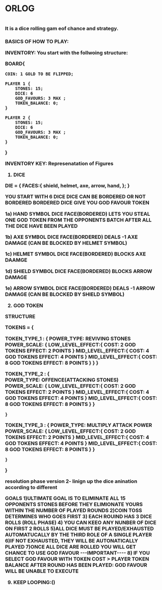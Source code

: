 <h1>ORLOG<h1>

<h3>It is a dice rolling gam eof chance and strategy.<h3>

BASICS OF HOW TO PLAY:

INVENTORY:
You start with the follwoing structure:

BOARD{

    COIN: 1 GOLD TO BE FLIPPED;

    PLAYER 1 {
        STONES: 15; 
        DICE: 6
        GOD_FAVOURS: 3 MAX ;
        TOKEN_BALANCE: 0;  
    }

    PLAYER 2 {
        STONES: 15; 
        DICE: 6
        GOD_FAVOURS: 3 MAX ;
        TOKEN_BALANCE: 0; 
    }   
}

INVENTORY KEY:
Represenatation of Figures 

1) DICE

DIE =  {
    FACES:{
        shield, 
        helmet, 
        axe,
        arrow, 
        hand,
    };
}

YOU START WITH 6 DICE 
DICE CAN BE BORDERED OR NOT BORDERED 
BORDERED DICE GIVE YOU GOD FAVOUR TOKEN

1a) HAND SYMBOL DICE FACE(BORDERED)
LETS YOU STEAL ONE GOD TOKEN FROM THE OPPONENTS BATCH AFTER ALL THE DICE HAVE BEEN PLAYED 

1b)  AXE SYMBOL DICE FACE(BORDERED)
DEALS -1 AXE DAMAGE (CAN BE BLOCKED BY HELMET SYMBOL)

1c)  HELMET SYMBOL DICE FACE(BORDERED)
BLOCKS AXE DAAMGE

1d)  SHIELD SYMBOL DICE FACE(BORDERED)
BLOCKS ARROW DAMAGE

1e)  ARROW SYMBOL DICE FACE(BORDERED)
DEALS -1 ARROW DAMAGE (CAN BE BLOCKED BY SHIELD SYMBOL)




2) GOD TOKEN

STRUCTURE

TOKENS = {

TOKEN_TYPE_1 : { 
        POWER_TYPE: REVIVING STONES
        POWER_SCALE: {
            LOW_LEVEL_EFFECT:{
                COST: 2 GOD TOKENS
                EFFECT: 2 POINTS 
            }
            MID_LEVEL_EFFECT:{
                COST: 4 GOD TOKENS
                EFFECT: 4 POINTS 
            }
            MID_LEVEL_EFFECT:{
                COST: 8 GOD TOKENS
                EFFECT: 8 POINTS 
            }
        }
    }

TOKEN_TYPE_2 : {  
        POWER_TYPE: OFFENCE(ATTACKING STONES)
        POWER_SCALE: {
            LOW_LEVEL_EFFECT:{
                COST: 2 GOD TOKENS
                EFFECT: 2 POINTS 
            }
            MID_LEVEL_EFFECT:{
                COST: 4 GOD TOKENS
                EFFECT: 4 POINTS 
            }
            MID_LEVEL_EFFECT:{
                COST: 8 GOD TOKENS
                EFFECT: 8 POINTS 
            }
        }
    
    }

TOKEN_TYPE_3 : { 
        POWER_TYPE: MULTIPLY ATTACK POWER
        POWER_SCALE: {
        LOW_LEVEL_EFFECT:{
            COST: 2 GOD TOKENS
            EFFECT: 2 POINTS 
        }
        MID_LEVEL_EFFECT:{
            COST: 4 GOD TOKENS
            EFFECT: 4 POINTS 
        }
        MID_LEVEL_EFFECT:{
            COST: 8 GOD TOKENS
            EFFECT: 8 POINTS 
        }
        }

    }
}



resolution phase version 2- 
linign up the dice anination according to different 




GOALS 
1)ULTIMATE GOAL IS TO ELIMINATE ALL 15 OPPONENTS STONES BEFORE THEY ELIMIONATE YOURS WITHIN THE NUMBER OF PLAYED ROUNDS
2)COIN TOSS DETERMINES WHO GOES FIRST 
3) EACH ROUIND HAS 3 DICE ROLLS (ROLL PHASE)
4) YOU CAN KEEO ANY NUNBER OF DICE ON FIRST 2 ROLLS
5)ALL DICE MUST BE PLAYED/EXHAUSTED AUTOMATUCALLY BY THE THIRD ROLE OF A SINGLE PLAYER 
6)IF NOT EXHAUSTED, THEY WILL BE AUTONATICALLY PLAYED
7)ONCE ALL DICE ARE ROLLED YOU WILL GET CHANCE TO USE GOD FAVOUR
---IMPORTANT----
8) IF YOU SELECT GOD FAVOUR WITH TOKEN COST > PLAYER TOKEN BALANCE AFTER ROUND HAS BEEN PLAYED: GOD FAVOUR WILL BE UNABLE TO EXECUTE 


9) KEEP LOOPING:()



